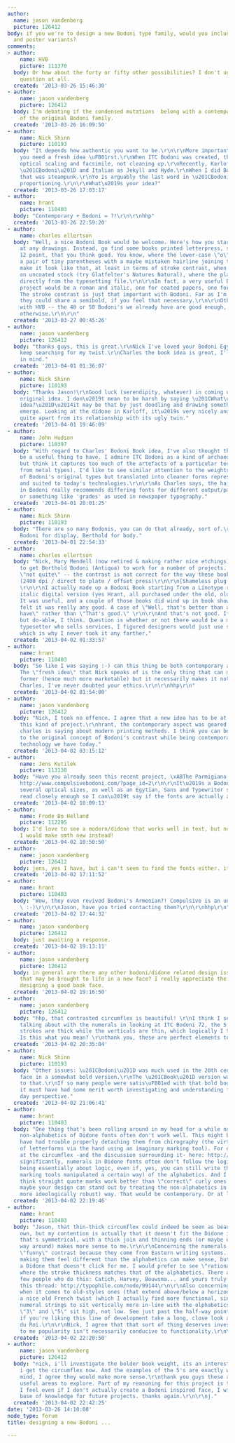 ```yaml
---
author:
  name: jason vandenberg
  picture: 126412
body: if you we're to design a new Bodoni type family, would you include the condensed
  and poster variants?
comments:
- author:
    name: HVB
    picture: 111370
  body: Or how about the forty or fifty other possibilities? I don't understand the
    question at all.
  created: '2013-03-26 15:46:30'
- author:
    name: jason vandenberg
    picture: 126412
  body: I'm debating if the condensed mutations  belong with a contemporary revival
    of the original Bodoni family.
  created: '2013-03-26 16:09:50'
- author:
    name: Nick Shinn
    picture: 110193
  body: "It depends how authentic you want to be.\r\n\r\nMore importantly, I think
    you need a fresh idea \uFB01rst.\r\nWhen ITC Bodoni was created, the ideas were
    optical scaling and facsimile, not cleaning up.\r\nRecently, Karloff adresses
    \u201CBodoni\u201D and Italian as Jekyll and Hyde.\r\nWhen I did Bodoni Egyptian,
    that was steampunk.\r\nYo is arguably the last word in \u201CBodoni\u201D horizontal
    proportioning.\r\n\r\nWhat\u2019s your idea?"
  created: '2013-03-26 17:03:17'
- author:
    name: hrant
    picture: 110403
  body: "Contemporary + Bodoni = ?!\r\n\r\nhhp"
  created: '2013-03-26 22:59:20'
- author:
    name: charles ellertson
  body: "Well, a nice Bodoni Book would be welcome. Here's how you start: don't look
    at any drawings. Instead, go find some books printed letterpress, set in 10 to
    12 point, that you think good. You know, where the lower-case \"o\" isn't just
    a pair of tiny parentheses with a maybe mistaken hairline joining them?\r\n\r\nNow,
    make it look like that, at least in terms of stroke contrast, when printed offset
    on uncoated stock (try Glatfelter's Natures Natural), where the plate was made
    directly from the typesetting file.\r\n\r\nIn fact, a very useful Bodoni Book
    project would be a roman and italic, one for coated papers, one for uncoated.
    The stroke contrast is just that important with Bodoni. Far as I'm concerned,
    they could share a semibold, if you feel that necessary.\r\n\r\nOtherwise, I'm
    with HVB -- the 40 or 50 Bodoni's we already have are good enough, condensed or
    otherwise.\r\n\r\n"
  created: '2013-03-27 00:45:26'
- author:
    name: jason vandenberg
    picture: 126412
  body: "thanks guys, this is great.\r\nNick I've loved your Bodoni Egyptian, I'll
    keep searching for my twist.\r\nCharles the book idea is great, I'll keep that
    in mind."
  created: '2013-04-01 01:36:07'
- author:
    name: Nick Shinn
    picture: 110193
  body: "Thanks Jason!\r\nGood luck (serendipity, whatever) in coming up with the
    original idea. I don\u2019t mean to be harsh by saying \u201CWhat\u2019s your
    idea?\u201D\u2014it may be that by just doodling and drawing something good will
    emerge. Looking at the didone in Karloff, it\u2019s very nicely and quietly drawn,
    quite apart from its relationship with its ugly twin."
  created: '2013-04-01 19:46:09'
- author:
    name: John Hudson
    picture: 110397
  body: "With regard to Charles' Bodoni Book idea, I've also thought that this would
    be a useful thing to have. I admire ITC Bodoni as a kind of archaeological exercise,
    but think it captures too much of the artefacts of a particular technology (printing
    from metal types). I'd like to see similar attention to the weights and proportions
    of Bodoni's original types but translated into cleaner forms representative of
    and suited to today's technologies.\r\n\r\nAs Charles says, the hairline contrast
    in Bodoni really recommends differing fonts for different output/paper conditions,
    or something like 'grades' as used in newspaper typography."
  created: '2013-04-01 20:01:25'
- author:
    name: Nick Shinn
    picture: 110193
  body: "There are so many Bodonis, you can do that already, sort of.\r\ne.g. Bauer
    Bodoni for display, Berthold for body."
  created: '2013-04-01 22:54:33'
- author:
    name: charles ellertson
  body: "Nick, Mary Mendell (now retired & making rather nice etchings) & I tried
    to get Berthold Bodoni (Antiqua) to work for a number of projects. It was always
    \"not quite\" -- the contrast is not correct for the way these books are printed.
    (2400 dpi / direct to plate / offset press)\r\n\r\n[Shameless plug for Mary] http://mmartwork.squarespace.com/galleries
    \r\n\r\nI actually made up a Bodoni Book starting from a Linotype roman & Monotype
    italic digital version (yes Hrant, all purchased under the old, old Adobe license).
    It was useful, and a couple of those books did wind up in book shows, but I never
    felt it was really any good. A case of \"Well, that's better than anything we
    have\" rather than \"That's good.\" \r\n\r\nAnd that's not good. It would be tough,
    but do-able, I think. Question is whether or not there would be a market. As a
    typesetter who sells services, I figured designers would just use something else,
    which is why I never took it any farther."
  created: '2013-04-02 01:33:57'
- author:
    name: hrant
    picture: 110403
  body: "So like I was saying :-) can this thing be both contemporary and authentic?
    The \"fresh idea\" that Nick speaks of is the only thing that can make it the
    former (hence much more marketable) but it necessarily makes it not the latter.\r\n\r\nBTW
    Charles, I've never doubted your ethics.\r\n\r\nhhp\r\n"
  created: '2013-04-02 01:54:00'
- author:
    name: jason vandenberg
    picture: 126412
  body: "Nick, I took no offence. I agree that a new idea has to be at the core of
    this kind of project.\r\nhrant, the contemporary aspect was geared towards what
    charles is saying about modern printing methods. I think you can be authentic
    to the original concept of Bodoni's contrast while being contemporary with the
    technology we have today."
  created: '2013-04-02 03:15:12'
- author:
    name: Jens Kutilek
    picture: 113138
  body: "Have you already seen this recent project, \xABThe Parmigiano Type System\xBB?
    http://www.compulsivebodoni.com/?page_id=2\r\n\r\nIt\u2019s a Bodoni revival with
    several optical sizes, as well as an Egytian, Sans and Typewriter style. I haven\u2019t
    read closely enough so I can\u2019t say if the fonts are actually available ;)"
  created: '2013-04-02 10:09:13'
- author:
    name: Frode Bo Helland
    picture: 112295
  body: I'd love to see a modern/didone that works well in text, but not a Bodoni.
    I would make smth new instead!
  created: '2013-04-02 10:50:50'
- author:
    name: jason vandenberg
    picture: 126412
  body: jens, yes I have, but i can't seem to find the fonts either. it's very cool.
  created: '2013-04-02 17:11:52'
- author:
    name: hrant
    picture: 110403
  body: "Wow, they even revived Bodoni's Armenian?! Compulsive is an under-statement!
    \ :-)\r\n\r\nJason, have you tried contacting them?\r\n\r\nhhp\r\n"
  created: '2013-04-02 17:44:32'
- author:
    name: jason vandenberg
    picture: 126412
  body: just awaiting a response.
  created: '2013-04-02 19:13:11'
- author:
    name: jason vandenberg
    picture: 126412
  body: in general are there any other bodoni/didone related design issues or desires
    that may be brought to life in a new face? I really appreciate the insight of
    designing a good book face.
  created: '2013-04-02 19:16:50'
- author:
    name: jason vandenberg
    picture: 126412
  body: "hhp, that contrasted circumflex is beautiful! \r\nI think I see what your
    talking about with the numerals in looking at ITC Bodoni 72, the 5 and 7 horizontal
    strokes are thick while the verticals are thin, which logically I think is backwards.
    Is this what you mean? \r\nthank you, these are perfect elements to include.\r\n\r\nj."
  created: '2013-04-02 20:35:04'
- author:
    name: Nick Shinn
    picture: 110193
  body: "Other issues: \u201CBodoni\u201D was much used in the 20th century as a body
    face in a somewhat bold version.\r\nThe \u201CBook\u201D version was a reaction
    to that.\r\nIf so many people were satis\uFB01ed with that bold body text look,
    it must have had some merit worth investigating and understanding from our present
    day perspective."
  created: '2013-04-02 21:06:41'
- author:
    name: hrant
    picture: 110403
  body: "One thing that's been rolling around in my head for a while now is that the
    non-alphabetics of Didone fonts often don't work well. This might be because people
    have had trouble properly detaching them from chirography (the virtual \"painting\"
    of letterforms via the hand using an imaginary marking tool). For example look
    at the circumflex -and the discussion surrounding it- here: http://www.flickr.com/photos/martinmajoor/8224390209/\r\n\r\nMore
    significantly, numerals in Didone fonts often don't follow the logic (with Didones
    being essentially about logic, even if, yes, you can still write them with certain
    marking tools manipulated a certain way) of the alphabetics. And I personally
    think straight quote marks work better than \"correct\" curly ones in such designs.\r\n\r\nSo
    maybe your design can stand out by treating the non-alphabetics in a newer (specifically
    more ideologically robust) way. That would be contemporary. Or at least not archaic.\r\n\r\nhhp\r\n"
  created: '2013-04-02 22:19:46'
- author:
    name: hrant
    picture: 110403
  body: "Jason, that thin-thick circumflex could indeed be seen as beautiful of its
    own, but my contention is actually that it doesn't fit the Didone ideology. One
    that's symmetrical, with a thick join and thinning ends (or maybe even the other
    way around) makes more sense to me.\r\n\r\nConcerning the numerals: they have
    \"funny\" contrast because they come from Eastern writing systems. On some level
    making them feel different than the alphabetics can make sense, but -again- in
    a Didone that doesn't click for me. I would prefer to see \"rationalist\" numerals
    where the stroke thickness matches that of the alphabetics. There are surprisingly
    few people who do this: Catich, Harvey, Bouwsma... and yours truly. :-)  BTW see
    this thread: http://typophile.com/node/99144\r\n\r\nAlso concerning numerals,
    when it comes to old-styles ones (that extend above/below a horizontal band) there's
    a nice old French twist (which I actually find more functional, since it causes
    numeral strings to sit vertically more in-line with the alphabetics) where the
    \"3\" and \"5\" sit high, not low. See just past the half-way point here: http://fontfeed.com/archives/figuring-out-numerals-the-sequel/\r\n\r\nBTW,
    if you're liking this line of development take a long, close look at the Romain
    du Roi.\r\n\r\nNick, I agree that that sort of thing deserves investigation, but
    to me popularity isn't necessarily conducive to functionality.\r\n\r\nhhp\r\n"
  created: '2013-04-02 22:20:50'
- author:
    name: jason vandenberg
    picture: 126412
  body: "nick, i'll investigate the bolder book weight, its an interesting perspective.\r\nhhp,
    i get the circumflex now. And the examples of the 5's are exactly what i had in
    mind, I agree they would make more sense.\r\nthank you guys these are a lot of
    useful areas to explore. Part of my reasoning for this project is to learn, and
    I feel even if I don't actually create a Bodoni inspired face, I will have a broader
    base of knowledge for future projects. thanks again.\r\n\r\nj."
  created: '2013-04-02 22:42:25'
date: '2013-03-26 14:10:08'
node_type: forum
title: designing a new Bodoni ...

---
```

